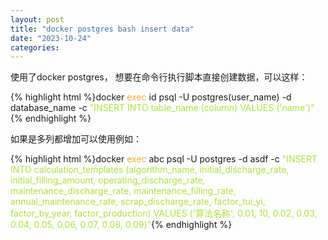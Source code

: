 ```yaml
---
layout: post
title: "docker postgres bash insert data"
date: "2023-10-24"
categories: 
---
```

<p>使用了docker postgres， 想要在命令行执行脚本直接创建数据，可以这样：</p>
{% highlight html %}docker <span style="color:#f5ab35">exec</span> id psql -U postgres(user_name) -d database_name -c <span style="color:#abe338">&quot;INSERT INTO table_name (column) VALUES (&#39;name&#39;)&quot;</span>{% endhighlight %}
<p>如果是多列都增加可以使用例如：</p>
{% highlight html %}docker <span style="color:#f5ab35">exec</span> abc psql -U postgres -d asdf -c <span style="color:#abe338">&quot;INSERT INTO calculation_templates (algorithm_name, initial_discharge_rate, initial_filling_amount, operating_discharge_rate, maintenance_discharge_rate, maintenance_filling_rate, annual_maintenance_rate, scrap_discharge_rate, factor_tui_yi, factor_by_year, factor_production) VALUES (&#39;算法名称&#39;, 0.01, 10, 0.02, 0.03, 0.04, 0.05, 0.06, 0.07, 0.08, 0.09)&quot;</span>{% endhighlight %}
